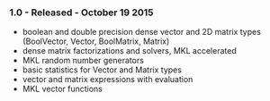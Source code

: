 ### 1.0 - Released - October 19 2015
* boolean and double precision dense vector and 2D matrix types (BoolVector, Vector, BoolMatrix, Matrix)
* dense matrix factorizations and solvers, MKL accelerated
* MKL random number generators
* basic statistics for Vector and Matrix types
* vector and matrix expressions with evaluation
* MKL vector functions



